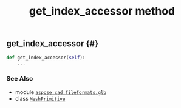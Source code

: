 ﻿---
title: get_index_accessor method
second_title: Aspose.CAD for Python via .NET API References
description: 
type: docs
weight: 30
url: /python-net/aspose.cad.fileformats.glb/meshprimitive/get_index_accessor/
is_root: false
---

## get_index_accessor {#}





```python
def get_index_accessor(self):
    ...
```





### See Also
* module [`aspose.cad.fileformats.glb`](../../)
* class [`MeshPrimitive`](/cad/python-net/aspose.cad.fileformats.glb/meshprimitive)
